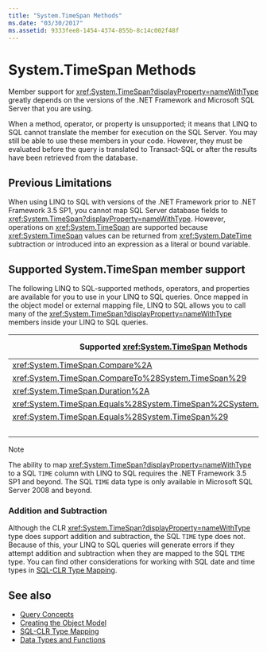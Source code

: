 ```yaml
---
title: "System.TimeSpan Methods"
ms.date: "03/30/2017"
ms.assetid: 9333fee8-1454-4374-855b-8c14c002f48f
---
```

# System.TimeSpan Methods
Member support for <xref:System.TimeSpan?displayProperty=nameWithType> greatly depends on the versions of the .NET Framework and Microsoft SQL Server that you are using.  
  
 When a method, operator, or property is unsupported; it means that LINQ to SQL cannot translate the member for execution on the SQL Server. You may still be able to use these members in your code. However, they must be evaluated before the query is translated to Transact-SQL or after the results have been retrieved from the database.  
  
## Previous Limitations  
 When using LINQ to SQL with versions of the .NET Framework prior to .NET Framework 3.5 SP1, you cannot map SQL Server database fields to <xref:System.TimeSpan?displayProperty=nameWithType>. However, operations on <xref:System.TimeSpan> are supported because <xref:System.TimeSpan> values can be returned from <xref:System.DateTime> subtraction or introduced into an expression as a literal or bound variable.  
  
## Supported System.TimeSpan member support

 The following LINQ to SQL-supported methods, operators, and properties are available for you to use in your LINQ to SQL queries. Once mapped in the object model or external mapping file, LINQ to SQL allows you to call many of the <xref:System.TimeSpan?displayProperty=nameWithType> members inside your LINQ to SQL queries.  
  
|Supported <xref:System.TimeSpan> Methods|Supported <xref:System.TimeSpan> Operators|Supported <xref:System.TimeSpan> Properties|  
|------------------------------------------------------------------------------------------------------------------------------------------------|--------------------------------------------------------------------------------------------------------------------------------------------------|---------------------------------------------------------------------------------------------------------------------------------------------------|  
|<xref:System.TimeSpan.Compare%2A>|<xref:System.TimeSpan.op_Equality%2A>|<xref:System.TimeSpan.Days%2A>|  
|<xref:System.TimeSpan.CompareTo%28System.TimeSpan%29>|<xref:System.TimeSpan.op_GreaterThan%2A>|<xref:System.TimeSpan.Hours%2A>|  
|<xref:System.TimeSpan.Duration%2A>|<xref:System.TimeSpan.op_GreaterThanOrEqual%2A>|<xref:System.TimeSpan.MaxValue>|  
|<xref:System.TimeSpan.Equals%28System.TimeSpan%2CSystem.TimeSpan%29>|<xref:System.TimeSpan.op_Inequality%2A>|<xref:System.TimeSpan.Milliseconds%2A>|  
|<xref:System.TimeSpan.Equals%28System.TimeSpan%29>|<xref:System.TimeSpan.op_LessThan%2A>|<xref:System.TimeSpan.Minutes%2A>|  
||<xref:System.TimeSpan.op_LessThanOrEqual%2A>|<xref:System.TimeSpan.MinValue>|  
  
> [!NOTE]
>  The ability to map <xref:System.TimeSpan?displayProperty=nameWithType> to a SQL `TIME` column with LINQ to SQL requires the .NET Framework 3.5 SP1 and beyond. The SQL `TIME` data type is only available in Microsoft SQL Server 2008 and beyond.  
  
### Addition and Subtraction  
 Although the CLR <xref:System.TimeSpan?displayProperty=nameWithType> type does support addition and subtraction, the SQL `TIME` type does not. Because of this, your LINQ to SQL queries will generate errors if they attempt addition and subtraction when they are mapped to the SQL `TIME` type. You can find other considerations for working with SQL date and time types in [SQL-CLR Type Mapping](../../../../../../docs/framework/data/adonet/sql/linq/sql-clr-type-mapping.md).  
  
## See also

- [Query Concepts](../../../../../../docs/framework/data/adonet/sql/linq/query-concepts.md)
- [Creating the Object Model](../../../../../../docs/framework/data/adonet/sql/linq/creating-the-object-model.md)
- [SQL-CLR Type Mapping](../../../../../../docs/framework/data/adonet/sql/linq/sql-clr-type-mapping.md)
- [Data Types and Functions](../../../../../../docs/framework/data/adonet/sql/linq/data-types-and-functions.md)
